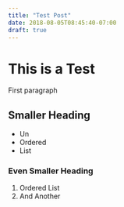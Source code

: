 ```yaml
---
title: "Test Post"
date: 2018-08-05T08:45:40-07:00
draft: true
---
```


# This is a Test

First paragraph

## Smaller Heading

* Un
* Ordered
* List

### Even Smaller Heading

 1. Ordered List
 2. And Another
